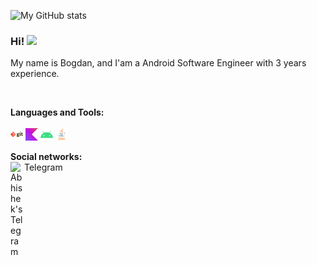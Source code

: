 ![My GitHub stats](https://github-readme-stats.vercel.app/api?username=BogdanTelepov&show_icons=true&theme=transparent)

### Hi! <img src="https://media.giphy.com/media/hvRJCLFzcasrR4ia7z/giphy.gif" width="25px">

My name is Bogdan, and I'am a Android Software Engineer with 3 years experience.

<br />

**Languages and Tools:**  
<br />
<code><img height="20" src="https://raw.githubusercontent.com/github/explore/80688e429a7d4ef2fca1e82350fe8e3517d3494d/topics/git/git.png"></code>
<code><img height="20" src="https://raw.githubusercontent.com/github/explore/80688e429a7d4ef2fca1e82350fe8e3517d3494d/topics/kotlin/kotlin.png"></code>
<code><img height="20" src="https://raw.githubusercontent.com/github/explore/80688e429a7d4ef2fca1e82350fe8e3517d3494d/topics/android/android.png"></code>
<code><img height="20" src="https://raw.githubusercontent.com/github/explore/80688e429a7d4ef2fca1e82350fe8e3517d3494d/topics/java/java.png"></code>


**Social networks:**
<br />
Telegram
<a href="https://t.me/bogdiiii">
  <img align="left" alt="Abhishek's Telegram" width="22px" src="https://cdn.jsdelivr.net/npm/simple-icons@v3/icons/telegram.svg" />
</a>
